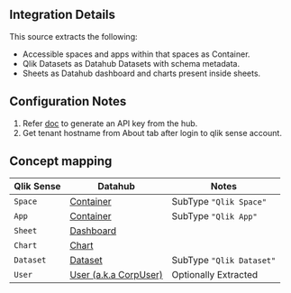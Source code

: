 ## Integration Details

This source extracts the following:

- Accessible spaces and apps within that spaces as Container.
- Qlik Datasets as Datahub Datasets with schema metadata.
- Sheets as Datahub dashboard and charts present inside sheets.

## Configuration Notes

1. Refer [doc](https://qlik.dev/authenticate/api-key/generate-your-first-api-key/) to generate an API key from the hub.
2. Get tenant hostname from About tab after login to qlik sense account.

## Concept mapping

| Qlik Sense | Datahub                                                       | Notes                    |
| ---------- | ------------------------------------------------------------- | ------------------------ |
| `Space`    | [Container](../../metamodel/entities/container.md)            | SubType `"Qlik Space"`   |
| `App`      | [Container](../../metamodel/entities/container.md)            | SubType `"Qlik App"`     |
| `Sheet`    | [Dashboard](../../metamodel/entities/dashboard.md)            |                          |
| `Chart`    | [Chart](../../metamodel/entities/chart.md)                    |                          |
| `Dataset`  | [Dataset](../../metamodel/entities/dataset.md)                | SubType `"Qlik Dataset"` |
| `User`     | [User (a.k.a CorpUser)](../../metamodel/entities/corpuser.md) | Optionally Extracted     |
